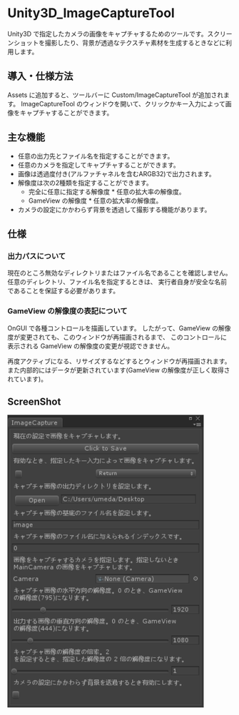 # Unity3D_ImageCaptureTool

Unity3D で指定したカメラの画像をキャプチャするためのツールです。スクリーンショットを撮影したり、背景が透過なテクスチャ素材を生成するときなどに利用します。

## 導入・仕様方法

Assets に追加すると、ツールバーに Custom/ImageCaptureTool が追加されます。
ImageCaptureTool のウィンドウを開いて、クリックかキー入力によって画像をキャプチャすることができます。

## 主な機能

- 任意の出力先とファイル名を指定することができます。
- 任意のカメラを指定してキャプチャすることができます。
- 画像は透過度付き(アルファチャネルを含むARGB32)で出力されます。
- 解像度は次の2種類を指定することができます。
    - 完全に任意に指定する解像度 * 任意の拡大率の解像度。
    - GameView の解像度 * 任意の拡大率の解像度。
- カメラの設定にかかわらず背景を透過して撮影する機能があります。

## 仕様

### 出力パスについて

現在のところ無効なディレクトリまたはファイル名であることを確認しません。
任意のディレクトリ、ファイル名を指定するときは、
実行者自身が安全な名前であることを保証する必要があります。

### GameView の解像度の表記について

OnGUI で各種コントロールを描画しています。
したがって、GameView の解像度が変更されても、このウィンドウが再描画されるまで、
このコントロールに表示される GameView の解像度の変更が視認できません。

再度アクティブになる、リサイズするなどするとウィンドウが再描画されます。
また内部的にはデータが更新されています(GameView の解像度が正しく取得されています)。

## ScreenShot

![](https://github.com/XJINE/Unity3D_ImageCaptureTool/blob/master/screenshot.png)
